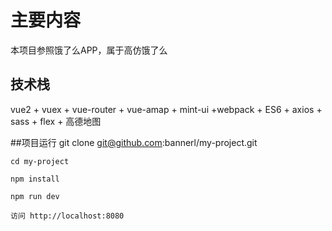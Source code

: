 # 主要内容
  本项目参照饿了么APP，属于高仿饿了么
  
 
## 技术栈
 vue2 + vuex + vue-router + vue-amap + mint-ui +webpack + ES6 + axios + sass + flex + 高德地图 
 
##项目运行
    git clone git@github.com:bannerl/my-project.git

    cd my-project

    npm install
    
    npm run dev

    访问 http://localhost:8080